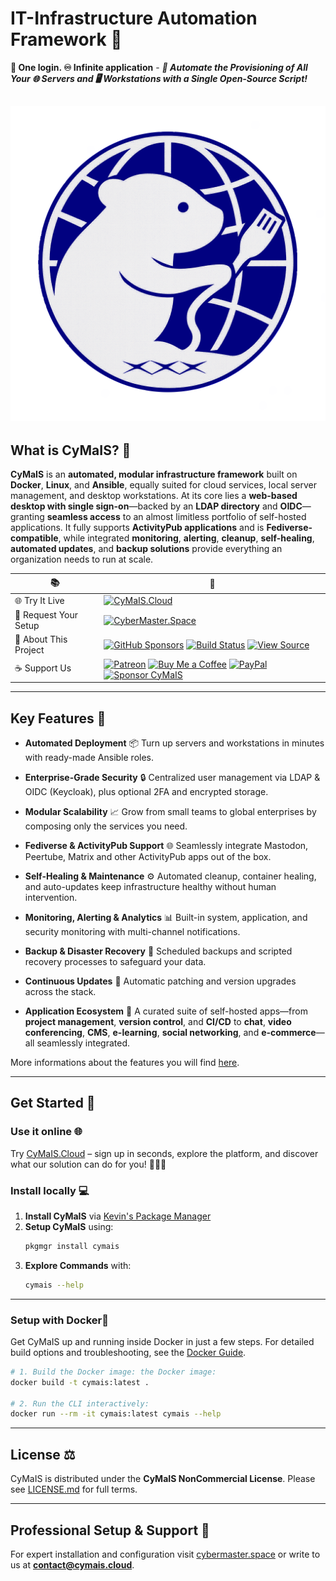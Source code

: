 # IT-Infrastructure Automation Framework 🚀

**🔐 One login. ♾️ Infinite application** - ***🤖 Automate the Provisioning of All Your 🌐 Servers and 🖥️ Workstations with a Single Open‑Source Script!***

![CyMaIS Logo](assets/img/logo.png)
---

## What is CyMaIS? 📌

**CyMaIS** is an **automated, modular infrastructure framework** built on **Docker**, **Linux**, and **Ansible**, equally suited for cloud services, local server management, and desktop workstations. At its core lies a **web-based desktop with single sign-on**—backed by an **LDAP directory** and **OIDC**—granting **seamless access** to an almost limitless portfolio of self-hosted applications. It fully supports **ActivityPub applications** and is **Fediverse-compatible**, while integrated **monitoring**, **alerting**, **cleanup**, **self-healing**, **automated updates**, and **backup solutions** provide everything an organization needs to run at scale.

| 📚 | 🔗 |
|---|---|
| 🌐 Try It Live | [![CyMaIS.Cloud](https://img.shields.io/badge/CyMaIS-%2ECloud-000000?labelColor=004B8D&style=flat&borderRadius=8)](https://cymais.cloud) |
| 🔧 Request Your Setup       | [![CyberMaster.Space](https://img.shields.io/badge/CyberMaster-%2ESpace-000000?labelColor=004B8D&style=flat&borderRadius=8)](https://cybermaster.space) |
| 📖 About This Project  | [![GitHub Sponsors](https://img.shields.io/badge/Sponsor-GitHub%20Sponsors-blue?logo=github)](https://github.com/sponsors/kevinveenbirkenbach) [![Build Status](https://github.com/kevinveenbirkenbach/cymais/actions/workflows/test-container.yml/badge.svg?branch=master)](https://github.com/kevinveenbirkenbach/cymais/actions/workflows/test-container.yml?query=branch%3Amaster) [![View Source](https://img.shields.io/badge/View_Source-Repository-000000?logo=github&labelColor=004B8D&style=flat&borderRadius=8)](https://github.com/kevinveenbirkenbach/cymais) |
| ☕️ Support Us               |  [![Patreon](https://img.shields.io/badge/Support-Patreon-orange?logo=patreon)](https://www.patreon.com/c/kevinveenbirkenbach) [![Buy Me a Coffee](https://img.shields.io/badge/Buy%20me%20a%20Coffee-Funding-yellow?logo=buymeacoffee)](https://buymeacoffee.com/kevinveenbirkenbach) [![PayPal](https://img.shields.io/badge/Donate-PayPal-blue?logo=paypal)](https://s.veen.world/paypaldonate) [![Sponsor CyMaIS](https://img.shields.io/badge/Donate–CyMaIS-000000?style=flat&labelColor=004B8D&logo=github-sponsors&logoColor=white&borderRadius=8)](https://github.com/sponsors/kevinveenbirkenbach) |

---

## Key Features 🎯

* **Automated Deployment** 📦
  Turn up servers and workstations in minutes with ready-made Ansible roles.

* **Enterprise-Grade Security** 🔒
  Centralized user management via LDAP & OIDC (Keycloak), plus optional 2FA and encrypted storage.

* **Modular Scalability** 📈
  Grow from small teams to global enterprises by composing only the services you need.

* **Fediverse & ActivityPub Support** 🌐
  Seamlessly integrate Mastodon, Peertube, Matrix and other ActivityPub apps out of the box.

* **Self-Healing & Maintenance** ⚙️
  Automated cleanup, container healing, and auto-updates keep infrastructure healthy without human intervention.

* **Monitoring, Alerting & Analytics** 📊
  Built-in system, application, and security monitoring with multi-channel notifications.

* **Backup & Disaster Recovery** 💾
  Scheduled backups and scripted recovery processes to safeguard your data.

* **Continuous Updates** 🔄
  Automatic patching and version upgrades across the stack.

* **Application Ecosystem** 🚀
  A curated suite of self-hosted apps—from **project management**, **version control**, and **CI/CD** to **chat**, **video conferencing**, **CMS**, **e-learning**, **social networking**, and **e-commerce**—all seamlessly integrated.

More informations about the features you will find [here](docs/overview/Features.md).

---

## Get Started 🚀

### Use it online 🌐 

Try [CyMaIS.Cloud](https://cymais.cloud) – sign up in seconds, explore the platform, and discover what our solution can do for you! 🚀🔧✨

### Install locally 💻
1. **Install CyMaIS** via [Kevin's Package Manager](https://github.com/kevinveenbirkenbach/package-manager)
2. **Setup CyMaIS** using:
   ```sh
   pkgmgr install cymais
   ```
3. **Explore Commands** with:
   ```sh
   cymais --help
   ```
---

### Setup with Docker🚢

Get CyMaIS up and running inside Docker in just a few steps. For detailed build options and troubleshooting, see the [Docker Guide](docs/Docker.md).

```bash
# 1. Build the Docker image: the Docker image:
docker build -t cymais:latest .

# 2. Run the CLI interactively:
docker run --rm -it cymais:latest cymais --help
```

---

## License ⚖️

CyMaIS is distributed under the **CyMaIS NonCommercial License**. Please see [LICENSE.md](LICENSE.md) for full terms.

---

## Professional Setup & Support 💼

For expert installation and configuration visit [cybermaster.space](https://cybermaster.space/) or write to us at **[contact@cymais.cloud](mailto:contact@cymais.cloud)**.
